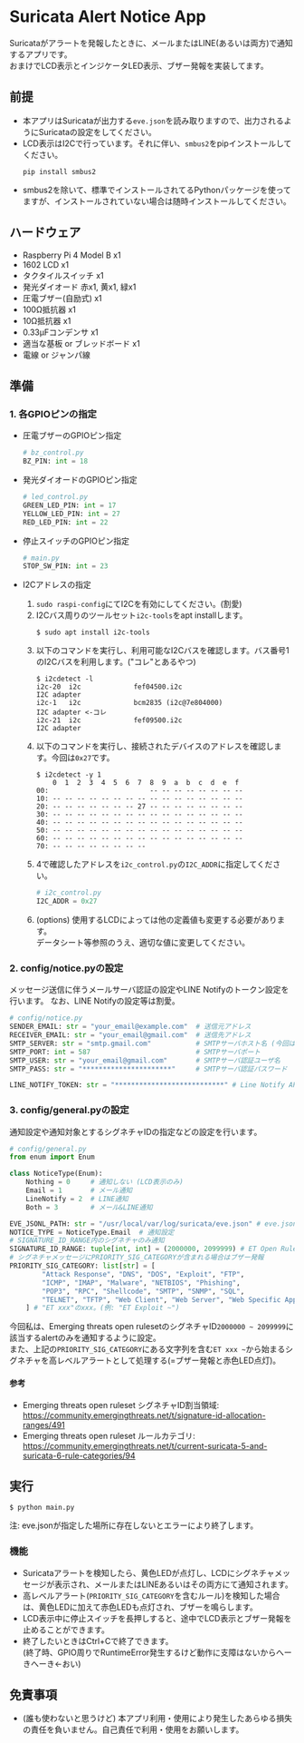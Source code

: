 # Suricata Alert Notice App

Suricataがアラートを発報したときに、メールまたはLINE(あるいは両方)で通知するアプリです。\
おまけでLCD表示とインジケータLED表示、ブザー発報を実装してます。

## 前提
- 本アプリはSuricataが出力する`eve.json`を読み取りますので、出力されるようにSuricataの設定をしてください。
- LCD表示はI2Cで行っています。それに伴い、`smbus2`をpipインストールしてください。
  ```
  pip install smbus2
  ```
- smbus2を除いて、標準でインストールされてるPythonパッケージを使ってますが、インストールされていない場合は随時インストールしてください。

## ハードウェア
- Raspberry Pi 4 Model B x1
- 1602 LCD x1
- タクタイルスイッチ x1
- 発光ダイオード 赤x1, 黄x1, 緑x1
- 圧電ブザー(自励式) x1
- 100Ω抵抗器 x1
- 10Ω抵抗器 x1
- 0.33μFコンデンサ x1
- 適当な基板 or ブレッドボード x1
- 電線 or ジャンパ線

## 準備
### 1. 各GPIOピンの指定
- 圧電ブザーのGPIOピン指定
  ```python
  # bz_control.py
  BZ_PIN: int = 18
  ```

- 発光ダイオードのGPIOピン指定
  ```python
  # led_control.py
  GREEN_LED_PIN: int = 17
  YELLOW_LED_PIN: int = 27
  RED_LED_PIN: int = 22
  ```

- 停止スイッチのGPIOピン指定
  ```python
  # main.py
  STOP_SW_PIN: int = 23
  ```

- I2Cアドレスの指定
  1. `sudo raspi-config`にてI2Cを有効にしてください。(割愛)
  2. I2Cバス周りのツールセット`i2c-tools`をapt installします。
      ```
      $ sudo apt install i2c-tools
      ```
  3. 以下のコマンドを実行し、利用可能なI2Cバスを確認します。バス番号1のI2Cバスを利用します。("コレ"とあるやつ)
      ```
      $ i2cdetect -l
      i2c-20  i2c             fef04500.i2c                            I2C adapter
      i2c-1   i2c             bcm2835 (i2c@7e804000)                  I2C adapter <-コレ
      i2c-21  i2c             fef09500.i2c                            I2C adapter
      ```
  4. 以下のコマンドを実行し、接続されたデバイスのアドレスを確認します。今回は`0x27`です。
      ```
      $ i2cdetect -y 1
          0  1  2  3  4  5  6  7  8  9  a  b  c  d  e  f
      00:                         -- -- -- -- -- -- -- -- 
      10: -- -- -- -- -- -- -- -- -- -- -- -- -- -- -- -- 
      20: -- -- -- -- -- -- -- 27 -- -- -- -- -- -- -- -- 
      30: -- -- -- -- -- -- -- -- -- -- -- -- -- -- -- -- 
      40: -- -- -- -- -- -- -- -- -- -- -- -- -- -- -- -- 
      50: -- -- -- -- -- -- -- -- -- -- -- -- -- -- -- -- 
      60: -- -- -- -- -- -- -- -- -- -- -- -- -- -- -- -- 
      70: -- -- -- -- -- -- -- --                         
      ```
  5. 4で確認したアドレスを`i2c_control.py`の`I2C_ADDR`に指定してください。
      ```python
      # i2c_control.py
      I2C_ADDR = 0x27
      ```
  6. (options) 使用するLCDによっては他の定義値も変更する必要があります。\
  データシート等参照のうえ、適切な値に変更してください。

### 2. config/notice.pyの設定
メッセージ送信に伴うメールサーバ認証の設定やLINE Notifyのトークン設定を行います。
なお、LINE Notifyの設定等は割愛。
```python
# config/notice.py
SENDER_EMAIL: str = "your_email@example.com"  # 送信元アドレス
RECEIVER_EMAIL: str = "your_email@gmail.com"  # 送信先アドレス
SMTP_SERVER: str = "smtp.gmail.com"           # SMTPサーバホスト名 (今回はGmailを利用)
SMTP_PORT: int = 587                          # SMTPサーバポート
SMTP_USER: str = "your_email@gmail.com"       # SMTPサーバ認証ユーザ名
SMTP_PASS: str = "**********************"     # SMTPサーバ認証パスワード

LINE_NOTIFY_TOKEN: str = "***************************" # Line Notify API Access Token
```

### 3. config/general.pyの設定
通知設定や通知対象とするシグネチャIDの指定などの設定を行います。
```python
# config/general.py
from enum import Enum

class NoticeType(Enum):
    Nothing = 0     # 通知しない (LCD表示のみ)
    Email = 1       # メール通知
    LineNotify = 2  # LINE通知
    Both = 3        # メール&LINE通知

EVE_JSONL_PATH: str = "/usr/local/var/log/suricata/eve.json" # eve.json配置場所
NOTICE_TYPE = NoticeType.Email  # 通知設定
# SIGNATURE_ID_RANGE内のシグネチャのみ通知
SIGNATURE_ID_RANGE: tuple[int, int] = (2000000, 2099999) # ET Open Rulesets
# シグネチャメッセージにPRIORITY_SIG_CATEGORYが含まれる場合はブザー発報
PRIORITY_SIG_CATEGORY: list[str] = [
        "Attack Response", "DNS", "DOS", "Exploit", "FTP", 
        "ICMP", "IMAP", "Malware", "NETBIOS", "Phishing", 
        "POP3", "RPC", "Shellcode", "SMTP", "SNMP", "SQL", 
        "TELNET", "TFTP", "Web Client", "Web Server", "Web Specific Apps", "WORM"
    ] # "ET xxx"のxxx。(例: "ET Exploit ~")
```
今回私は、Emerging threats open rulesetのシグネチャID`2000000 ~ 2099999`に該当するalertのみを通知するように設定。\
また、上記の`PRIORITY_SIG_CATEGORY`にある文字列を含む`ET xxx ~`から始まるシグネチャを高レベルアラートとして処理する(=ブザー発報と赤色LED点灯)。

#### 参考
- Emerging threats open ruleset シグネチャID割当領域: \
https://community.emergingthreats.net/t/signature-id-allocation-ranges/491
- Emerging threats open ruleset ルールカテゴリ: \
https://community.emergingthreats.net/t/current-suricata-5-and-suricata-6-rule-categories/94

## 実行
```
$ python main.py
```
注: eve.jsonが指定した場所に存在しないとエラーにより終了します。

### 機能
- Suricataアラートを検知したら、黄色LEDが点灯し、LCDにシグネチャメッセージが表示され、メールまたはLINEあるいはその両方にて通知されます。
- 高レベルアラート(`PRIORITY_SIG_CATEGORY`を含むルール)を検知した場合は、黄色LEDに加えて赤色LEDも点灯され、ブザーを鳴らします。
- LCD表示中に停止スイッチを長押しすると、途中でLCD表示とブザー発報を止めることができます。
- 終了したいときはCtrl+Cで終了できます。\
  (終了時、GPIO周りでRuntimeError発生するけど動作に支障はないからへーきへーき←おい)


## 免責事項
- (誰も使わないと思うけど) 本アプリ利用・使用により発生したあらゆる損失の責任を負いません。自己責任で利用・使用をお願いします。